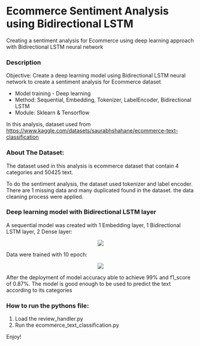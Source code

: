 # Ecommerce Sentiment Analysis using Bidirectional LSTM

Creating a sentiment analysis for Ecommerce using deep learning approach with Bidirectional LSTM neural network

### Description
Objective: Create a deep learning model using Bidirectional LSTM neural
network to create a sentiment analysis for Ecommerce dataset

* Model training - Deep learning
* Method: Sequential, Embedding, Tokenizer, LabelEncoder, Bidirectional LSTM
* Module: Sklearn & Tensorflow

In this analysis, dataset used from https://www.kaggle.com/datasets/saurabhshahane/ecommerce-text-classification

### About The Dataset:
The dataset used in this analysis is ecommerce dataset that contain 4 categories and 50425 text.

To do the sentiment analysis, the dataset used tokenizer and label encoder. There are 1 missing data and many duplicated found in the dataset. the data cleaning process were applied.

### Deep learning model with Bidirectional LSTM layer
A sequential model was created with 1 Embedding layer, 1 Bidirectional LSTM layer, 2 Dense layer:
<p align="center">
  <img src=["https://github.com/Ghost0705/Ecommerce_Sentiment_Analysis_Bidirectional_LSTM/blob/main/image/architecture.png"](https://github.com/Ghost0705/Ecommerce_Sentiment_Analysis/blob/main/image/architecture.png?raw=true)>
</p>

Data were trained with 10 epoch:
<p align="center">
  <img src="https://github.com/Ghost0705/Ecommerce_Sentiment_Analysis_Bidirectional_LSTM/blob/main/image/model_training.png">
</p>


After the deployment of model accuracy able to achieve 99% and f1_score of 0.87%. The model is good enough to be used to predict the text according to its categories 

### How to run the pythons file:
1. Load the review_handler.py
2. Run the ecommerce_text_classification.py 

Enjoy!
